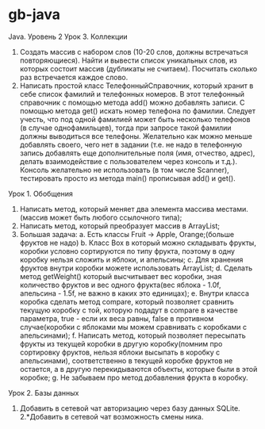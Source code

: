 # gb-java
Java. Уровень 2
Урок 3. Коллекции

1. Создать массив с набором слов (10-20 слов, должны встречаться повторяющиеся). Найти и вывести список уникальных слов,
   из которых состоит массив (дубликаты не считаем). Посчитать сколько раз встречается каждое слово.
2. Написать простой класс ТелефонныйСправочник, который хранит в себе список фамилий и телефонных номеров. В этот
   телефонный справочник с помощью метода add() можно добавлять записи. С помощью метода get() искать номер телефона по
   фамилии. Следует учесть, что под одной фамилией может быть несколько телефонов (в случае однофамильцев), тогда при
   запросе такой фамилии должны выводиться все телефоны. Желательно как можно меньше добавлять своего, чего нет в
   задании (т.е. не надо в телефонную запись добавлять еще дополнительные поля (имя, отчество, адрес), делать
   взаимодействие с пользователем через консоль и т.д.). Консоль желательно не использовать (в том числе Scanner),
   тестировать просто из метода main() прописывая add() и get().

Урок 1. Обобщения
1. Написать метод, который меняет два элемента массива местами.(массив может быть любого ссылочного типа);
2. Написать метод, который преобразует массив в ArrayList;
3. Большая задача:
   a. Есть классы Fruit -> Apple, Orange;(больше фруктов не надо)
   b. Класс Box в который можно складывать фрукты, коробки условно сортируются по типу фрукта, поэтому в одну коробку нельзя сложить и яблоки, и апельсины;
   c. Для хранения фруктов внутри коробки можете использовать ArrayList;
   d. Сделать метод getWeight() который высчитывает вес коробки, зная количество фруктов и вес одного фрукта(вес яблока - 1.0f, апельсина - 1.5f, не важно в каких это единицах);
   e. Внутри класса коробка сделать метод compare, который позволяет сравнить текущую коробку с той, которую подадут в compare в качестве параметра, true - если их веса равны, false в противном случае(коробки с яблоками мы можем сравнивать с коробками с апельсинами);
   f. Написать метод, который позволяет пересыпать фрукты из текущей коробки в другую коробку(помним про сортировку фруктов, нельзя яблоки высыпать в коробку с апельсинами), соответственно в текущей коробке фруктов не остается, а в другую перекидываются объекты, которые были в этой коробке;
   g. Не забываем про метод добавления фрукта в коробку.

Урок 2. Базы данных
1. Добавить в сетевой чат авторизацию через базу данных SQLite.
   2.*Добавить в сетевой чат возможность смены ника.